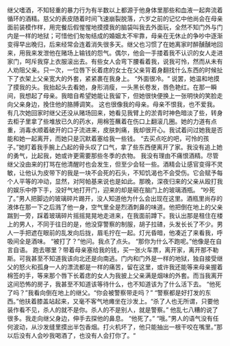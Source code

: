 继父嗜酒，不知轻重的暴力行为有半数以上都源于他身体里那些和血液一起奔流着循环的酒精。慈父的表皮随着时间飞速崩裂脱落，六岁之前的记忆中他尚会在母亲面前装模作样，用完餐后假惺惺地摸摸我的脑袋叫我去外面玩，全然不知门外与门内是一样的地狱；可惜他们匆匆结成的婚姻太不牢靠，母亲在无休止的争吵中逐渐变得早出晚归，后来经常会连着消失很多天。继父也习惯了在她离家时醉醺醺地回来，用我来发泄他在赌场上输钱的怨气。偶尔，他会一手搂着我不认识的女人走进家门，呵斥我穿上衣服滚出去。有些女人会弯下腰看着我，说我可怜，然而从未有人劝阻父亲。只一次，一位唇下长着痣的女士在父亲背着身翻找什么东西的时候扯下了衣架上父亲宽大的外套，紧紧裹在我身上。
“外面很冷。“
说罢，她温和地摸了摸我的头。我抬起头去看她，身形消瘦，一头黑长卷发，唇色艳红。在那一瞬间，我想起了母亲。我暗自希望她能让我留下，但她很快便换上一张明快的笑脸走向父亲身边，挽住他的胳膊调笑。
这也很像我的母亲。母亲不恨我，也不爱我。有几次她回家时继父还没从赌场回来，她看见我臂上的淤青时神色暗淡了些，转身去柜子里拿了些堆放已久的药水，用棉签蘸着在伤口上翻滚几圈。她的力道有点重，消毒水顺着破开的口子流进来，皮肤刺痛，我却很开心。我试着问过她我是否能和她一起离开，而她只是沉默着塞给我一些钱。
“去买点吃的吧，可怜的孩子。”她盯着我手腕上凸起的骨头叹了口气，拿了些东西便离开了家。我没有追上她的勇气，比起我，她或许更需要那些冬季的衣物。
我没有理由不痛恨酒精。尽管继父没由来的打骂在他清醒时也会发生，但至少会轻一些。酒精会让感官变得不灵敏，让他认为皮带下的我是一块不会死的石头，不知饥渴也不会受伤。它会赋予每个人平等的冲动，显然，对阿帕基来说也是如此。那晚，深夜归来的父亲从殴打我的娱乐中停下手，没好气地打开门，迎来的却是砸在脑门上的玻璃酒瓶。
“吵死了。”男人把脚边的玻璃碎片踢开，没人知道他为什么会出现在这里。酒瓶里尚存的液体在那一下之后溅了他一身，空气里全是烈酒刺鼻的味道。他把倒在地上的父亲踹到一旁，踩着玻璃碎片摇摇晃晃地走进来，在我面前蹲下。我认出那是租住在楼上的男人，不同于往日的是，他没穿警察的制服，胡子拉碴，头发长长了不少。男人一手把遮在眼前的乱发向后拢，眉毛拧在一起。灯光昏暗，他凑近了来看我，呼吸间全是酒味。
“被打了？”他问。我点了点头。
“那你为什么不跑呢。”他像是在自言自语。
跑去哪里？带着母亲塞给我的钱，买一张火车票，离开家，离开那不勒斯。可我甚至不知道我该向北还是向南逃。门内和门外是一样的地狱，独自接受继父的怒火和孤身一人的漂流都是一样的痛苦，留在这里，或许我还能等来母亲握着棉签的手，等来那个唇下长着痣的女人为我披上父亲满是烟味的外套。而当我离开这间恐怖的房子，我甚至不知道该等待什么，也不知道该为了什么活下去。
“他死了吗？”我看向倒在地上的继父。“你会被警察带走吗？”
“警察都是好打发的东西。”他扶着膝盖站起来，又毫不客气地瘫坐在沙发上。“杀了人也无所谓，只要他装作看不见，杀人的就不是你。杀人的不是别人，就是警察。”
他乱七八糟的说了很多。我走向继父身边，伸手去探他的鼻息。
“他死了。”
“哦。”男人的语气没有任何波动，从沙发缝里摸出半包香烟。打火机坏了，他只能抽出一根干咬在嘴里。”那以后没有人会吵我喝酒了，也没有人会打你了。“